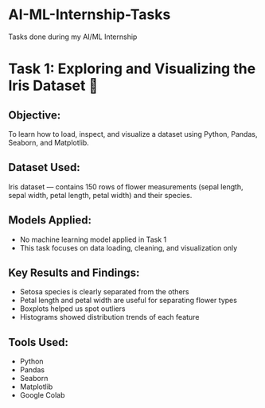 # AI-ML-Internship-Tasks
Tasks done during my AI/ML Internship
# Task 1: Exploring and Visualizing the Iris Dataset 🌸

##  Objective:
To learn how to load, inspect, and visualize a dataset using Python, Pandas, Seaborn, and Matplotlib.

##  Dataset Used:
Iris dataset — contains 150 rows of flower measurements (sepal length, sepal width, petal length, petal width) and their species.

##  Models Applied:
- No machine learning model applied in Task 1
- This task focuses on data loading, cleaning, and visualization only

##  Key Results and Findings:
- Setosa species is clearly separated from the others
- Petal length and petal width are useful for separating flower types
- Boxplots helped us spot outliers
- Histograms showed distribution trends of each feature
##  Tools Used:
- Python
- Pandas
- Seaborn
- Matplotlib
- Google Colab
